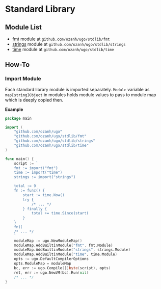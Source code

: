 # Standard Library

## Module List

* [fmt](stdlib-fmt.md) module at `github.com/ozanh/ugo/stdlib/fmt`
* [strings](stdlib-strings.md) module at `github.com/ozanh/ugo/stdlib/strings`
* [time](stdlib-time.md) module at `github.com/ozanh/ugo/stdlib/time`

## How-To

### Import Module

Each standard library module is imported separately. `Module` variable as
`map[string]Object` in modules holds module values to pass to module map which
is deeply copied then.

**Example**

```go
package main

import (
    "github.com/ozanh/ugo"
    "github.com/ozanh/ugo/stdlib/fmt"
    "github.com/ozanh/ugo/stdlib/strings"
    "github.com/ozanh/ugo/stdlib/time"
)

func main() {
    script := `
    fmt := import("fmt")
    time := import("time")
    strings := import("strings")

    total := 0
    fn := func() {
        start := time.Now()
        try {
            /* ... */
        } finally {
            total += time.Since(start)
        }
    }
    fn()
    /* ... */
    `
    moduleMap := ugo.NewModuleMap()
    moduleMap.AddBuiltinModule("fmt", fmt.Module)
    moduleMap.AddBuiltinModule("strings", strings.Module)
    moduleMap.AddBuiltinModule("time", time.Module)
    opts := ugo.DefaultCompilerOptions
    opts.ModuleMap = moduleMap
    bc, err := ugo.Compile([]byte(script), opts)
    ret, err := ugo.NewVM(bc).Run(nil)
    /* ... */
}
```
